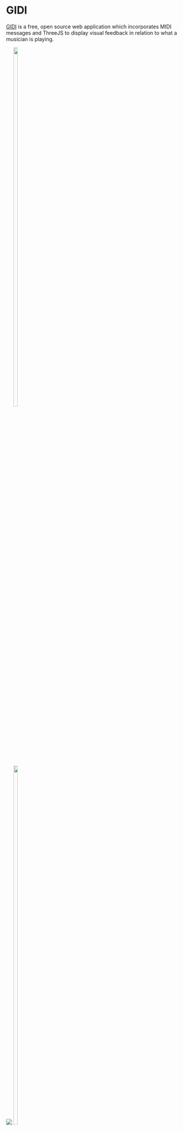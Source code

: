# GIDI
[GIDI](https://gidi.uk) is a free, open source web application which incorporates MIDI messages and ThreeJS to display visual feedback in relation to what a musician is playing.

<img src="https://gidi.uk/img/assets/0.png"/>
<div style='display:inline-block'>
  <img src="https://gidi.uk/img/assets/1.png" width="50%"/>
  <img src="https://gidi.uk/img/assets/2.png" width="50%"/>
</div>

## How to use

1. Plug in a MIDI device
2. Go to [gidi.uk](https://gidi.uk)
3. Select your instrument from *Pad* or *Synth*
4. Start playing

## Future Improvements

- [x] Mobile splash screen
- [x] Add 'Decay' and 'Sustain' inputs with the ability to map to sliders and knobs
- [ ] Create different scenes